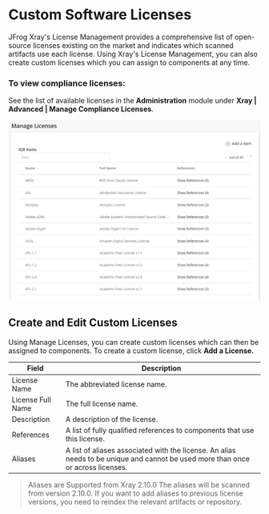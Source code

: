 # Custom Software Licenses

JFrog Xray's License Management provides a comprehensive list of open-source licenses existing on the market and indicates which scanned artifacts use each license. Using Xray's License Management, you can also create custom licenses which you can assign to components at any time.

### To view compliance licenses:

See the list of available licenses in the **Administration** module under **Xray | Advanced | Manage Compliance Licenses**.

![Custom License](../../../../../.gitbook/assets/custom-license-image.png)

## Create and Edit Custom Licenses

Using Manage Licenses, you can create custom licenses which can then be assigned to components. To create a custom license, click **Add a License.**

| **Field**         | **Description**                                                                                                                  |
| ----------------- | -------------------------------------------------------------------------------------------------------------------------------- |
| License Name      | The abbreviated license name.                                                                                                    |
| License Full Name | The full license name.                                                                                                           |
| Description       | A description of the license.                                                                                                    |
| References        | A list of fully qualified references to components that use this license.                                                        |
| Aliases           | A list of aliases associated with the license. An alias needs to be unique and cannot be used more than once or across licenses. |

> Aliases are Supported from Xray 2.10.0 The aliases will be scanned from version 2.10.0. If you want to add aliases to previous license versions, you need to reindex the relevant artifacts or repository.

